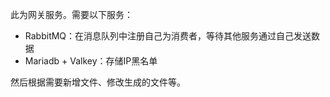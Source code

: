 此为网关服务。需要以下服务：

- RabbitMQ：在消息队列中注册自己为消费者，等待其他服务通过自己发送数据
- Mariadb + Valkey：存储IP黑名单

然后根据需要新增文件、修改生成的文件等。
